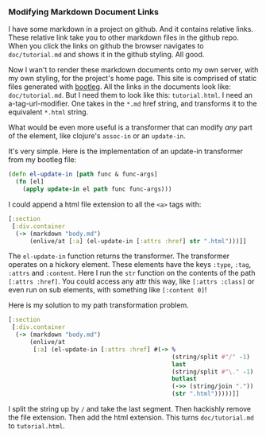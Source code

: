 ### Modifying Markdown Document Links

I have some markdown in a project on github. And it contains relative links. These relative link take you to other markdown files in the github repo. When you click the links on github the browser navigates to `doc/tutorial.md` and shows it in the github styling. All good.

Now I wan't to render these markdown documents onto my own server, with my own styling, for the project's home page. This site is comprised of static files generated with [bootleg](https://github.com/retrogradeorbit/bootleg). All the links in the documents look like: `doc/tutorial.md`. But I need them to look like this: `tutorial.html`. I need an a-tag-url-modifier. One takes in the `*.md` href string, and transforms it to the equivalent `*.html` string.

What would be even more useful is a transformer that can modify _any_ part of the element, like clojure's `assoc-in` or an `update-in`.

It's very simple. Here is the implementation of an update-in transformer from my bootleg file:

```clojure
(defn el-update-in [path func & func-args]
  (fn [el]
    (apply update-in el path func func-args)))
```

I could append a html file extension to all the `<a>` tags with:

```clojure
[:section
 [:div.container
  (-> (markdown "body.md")
      (enlive/at [:a] (el-update-in [:attrs :href] str ".html")))]]
```

The `el-update-in` function returns the transformer. The transformer operates on a hickory element. These elements have the keys `:type`, `:tag`, `:attrs` and `:content`. Here I run the `str` function on the contents of the path `[:attrs :href]`. You could access any attr this way, like `[:attrs :class]` or even run on sub elements, with something like `[:content 0]`!

Here is my solution to my path transformation problem.

```clojure
[:section
 [:div.container
  (-> (markdown "body.md")
      (enlive/at
       [:a] (el-update-in [:attrs :href] #(-> %
                                              (string/split #"/" -1)
                                              last
                                              (string/split #"\." -1)
                                              butlast
                                              (->> (string/join "."))
                                              (str ".html")))))]]
```

I split the string up by `/` and take the last segment. Then hackishly remove the file extension. Then add the html extension. This turns `doc/tutorial.md` to `tutorial.html`.

